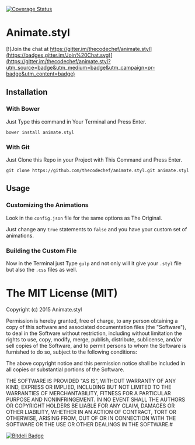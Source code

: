 
[![Coverage Status](https://coveralls.io/repos/thecodechef/animate.styl/badge.svg)](https://coveralls.io/r/thecodechef/animate.styl)

# Animate.styl

[![Join the chat at https://gitter.im/thecodechef/animate.styl](https://badges.gitter.im/Join%20Chat.svg)](https://gitter.im/thecodechef/animate.styl?utm_source=badge&utm_medium=badge&utm_campaign=pr-badge&utm_content=badge)

## Installation

### With Bower

Just Type this command in Your Terminal and Press Enter.
```
bower install animate.styl
```

### With Git

Just Clone this Repo in your Project with This Command and Press Enter.
```
git clone https://github.com/thecodechef/animate.styl.git animate.styl
```


## Usage

### Customizing the Animations

Look in the `config.json` file for the same options as The Original.

Just change any `true` statements to `false` and you have your custom set of animations.

### Building the Custom File

Now in the Terminal just Type `gulp` and not only will it give your `.styl` file but also the `.css` files as well.


# The MIT License (MIT)

Copyright (c) 2015 Animate.styl

Permission is hereby granted, free of charge, to any person obtaining a copy
of this software and associated documentation files (the "Software"), to deal
in the Software without restriction, including without limitation the rights
to use, copy, modify, merge, publish, distribute, sublicense, and/or sell
copies of the Software, and to permit persons to whom the Software is
furnished to do so, subject to the following conditions:

The above copyright notice and this permission notice shall be included in all
copies or substantial portions of the Software.

THE SOFTWARE IS PROVIDED "AS IS", WITHOUT WARRANTY OF ANY KIND, EXPRESS OR
IMPLIED, INCLUDING BUT NOT LIMITED TO THE WARRANTIES OF MERCHANTABILITY,
FITNESS FOR A PARTICULAR PURPOSE AND NONINFRINGEMENT. IN NO EVENT SHALL THE
AUTHORS OR COPYRIGHT HOLDERS BE LIABLE FOR ANY CLAIM, DAMAGES OR OTHER
LIABILITY, WHETHER IN AN ACTION OF CONTRACT, TORT OR OTHERWISE, ARISING FROM,
OUT OF OR IN CONNECTION WITH THE SOFTWARE OR THE USE OR OTHER DEALINGS IN THE
SOFTWARE.#

[![Bitdeli Badge](https://d2weczhvl823v0.cloudfront.net/thecodechef/animate.styl/trend.png)](https://bitdeli.com/free "Bitdeli Badge")

